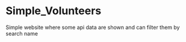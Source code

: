 # Simple_Volunteers

Simple website where some api data are shown and can filter them by search name
